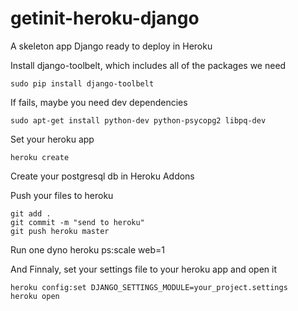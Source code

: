 getinit-heroku-django
=====================

A skeleton app Django ready to deploy in Heroku 

Install django-toolbelt, which includes all of the packages we need

    sudo pip install django-toolbelt

If fails, maybe you need dev dependencies

    sudo apt-get install python-dev python-psycopg2 libpq-dev

Set your heroku app

    heroku create

Create your postgresql db in Heroku Addons

Push your files to heroku

    git add .
    git commit -m "send to heroku"
    git push heroku master

Run one dyno
    heroku ps:scale web=1

And Finnaly, set your settings file to your heroku app and open it

    heroku config:set DJANGO_SETTINGS_MODULE=your_project.settings
    heroku open
